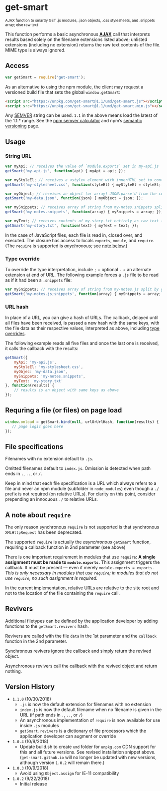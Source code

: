 # get-smart
<sup>AJAX function to smartly GET .js modules, .json objects, .css stylesheets, and .snippets array; else raw text</sup>

This function performs a basic asynchronous [**AJAX**](https://en.wikipedia.org/wiki/Ajax_(programming)) call that interprets results based solely on the filename extensions listed above; unlisted extensions (including no extension) returns the raw text contents of the file. MIME type is always ignored.

## Access

```js
var getSmart = require('get-smart');
```

As an alternative to using the npm module, the client may request a versioned build file that sets the global `window.getSmart`:
```html
<script src="https://unpkg.com/get-smart@1.1/umd/get-smart.js"></script>
<script src="https://unpkg.com/get-smart@1.1/umd/get-smart.min.js"></script>
```
Any [SEMVER](//semver.org) string can be used. `1.1` in the above means load the latest of the 1.1.* range. See the [npm semver calculator](//semver.npmjs.com) and npm’s [semantic versioning](https://docs.npmjs.com/misc/semver) page.

## Usage

### String URL
```js
var myApi; // receives the value of `module.exports` set in my-api.js
getSmart('my-api.js', function(api) { myApi = api; });

var myStyleEl; // receives a <style> element with innerHTML set to contents of my-stylesheet.css
getSmart('my-stylesheet.css', function(styleEl) { myStyleEl = styleEl; });

var myObject; // receives an object (or array) JSON.parse'd from the contents of my-data.json
getSmart('my-data.json', function(json) { myObject = json; });

var mySnippets; // receives array of string from my-notes.snippets split by getSmart.snip ("\n// ---snip---\n")
getSmart('my-notes.snippets', function(array) { mySnippets = array; });

var myText; // receives contents of my-story.txt entirely as raw text (any other extension or no extension)
getSmart('my-story.txt', function(text) { myText = text; });
```

In the case of JavaScript files, each file is read in, closed over, and executed.
The closure has access to locals `exports`, `module`, and `require`.
(The `require` is supported is _anychronous;_ see [note below](#a-note-about-require).)

### Type override
To override the type interpretation, include `;` + optional `.` + an alternate extension at end of URL. The following example forces a `.js` file to be read as if it had been a `.snippets` file:
```js
var mySnippets; // receives array of string from my-notes.js split by getSmart.snip ("\n// ---snip---\n")
getSmart('my-notes.js;snippets', function(array) { mySnippets = array; });
```

### URL hash
In place of a URL, you can give a hash of URLs. The callback, delayed until all files have been received, is passed a new hash with the same keys, with the file data as their respective values, interpreted as above, including [type overrides](#type=override).

The following example reads all five files and once the last one is received, it calls the callback with the results:
```js
getSmart({
    myApi: 'my-api.js',
    myStyleEl: 'my-stylesheet.css',
    myObjec: 'my-data.json',
    mySnippets: 'my-notes.snippets',
    myText: 'my-story.txt'
}, function(results) {
    // results is an object with same keys as above
});
```

## Requring a file (or files) on page load
```js
window.onload = getSmart.bind(null, urlOrUrlHash, function(results) {
   // page logic goes here
});
```

## File specifications
Filenames with no extension default to `.js`.

Omitted filenames default to `index.js`. Omission is detected when path ends in `.`, `..`, or `/`.

Keep in mind that each file specification is a URL which always refers to a file and never an npm module (subfolder in `node_modules`) even though a `./` prefix is not required (on relative URLs). For clarity on this point, consider prepending an innocuous `./` to relative URLs.

## A note about `require`
The only reason synchronous `require` is not supported is that synchronous `XMLHttpRequest` has been deprecated.

The supported `require` is actually the _asynchronous_ `getSmart` function, requiring a callback function in 2nd parameter (see above)

There is one important requirement in modules that use `require`: **A single assignment must be made to `module.exports`.** This assignment triggers the callback. It must be present — even if merely `module.exports = exports`. _This is only necessary in modules that use `require`; in modules that do not use `require`, no such assignment is required._

In the current implementation, relative URLs are relative to the site root and not to the location of the file containing the `require` call.

## Revivers
Additional filetypes can be defined by the application developer by adding functions to the `getSmart.revivers` hash.

Revivers are called with the file `data` in the 1st parameter and the `callback` function in the 2nd parameter.

Synchronous revivers ignore the callback and simply return the revived object.

Asynchronous revivers call the callback with the revived object and return nothing.

## Version History
* `1.1.0` (10/30/2018)
  * `.js` is now the default extension for filenames with no extension
  * `index.js` is now the default filename when no filename is given in the URL (if path ends in `.`, `..`, or `/`)
  * An asynchronous implementation of `require` is now available for use inside `.js` modules
  * `getSmart.revivers` is a dictionary of file processors which the application developer can augment or override
* `1.0.4` (10/9/2018)
  * Update build.sh to create `umd` folder for `unpkg.com` CDN support for this and all future versions. See revised installation snippet above. (`get-smart.github.io` will no longer be updated with new versions, although version `1.0.2` will remain there.)
* `1.0.3` (10/9/2018)
   * Avoid using `Object.assign` for IE-11 compatibility
* `1.0.2` (9/22/2018)
   * Initial release
